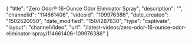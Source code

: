 {
    "title": "Zero Odor&reg; 16-Ounce Odor Eliminator Spray",
    "description": "",
    "channelid": "114661406",
    "videoid": "109976386",
    "date_created": "1502520050",
    "date_modified": "1504287630",
    "type": "captivate",
    "layout": "channelVideo",
    "url": "\/latest-videos\/zero-odor-16-ounce-odor-eliminator-spray\/114661406-109976386"
}